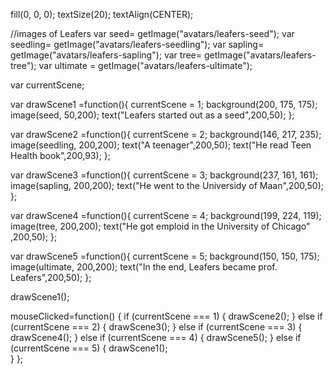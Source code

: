 fill(0, 0, 0);
textSize(20);
textAlign(CENTER);

//images of Leafers
var seed= getImage("avatars/leafers-seed");
var seedling= getImage("avatars/leafers-seedling");
var sapling= getImage("avatars/leafers-sapling");
var tree= getImage("avatars/leafers-tree");
var ultimate = getImage("avatars/leafers-ultimate");

var currentScene;

var drawScene1 =function(){
    currentScene = 1;
    background(200, 175, 175);
    image(seed, 50,200);
    text("Leafers started out as a seed",200,50);
};

var drawScene2 =function(){
    currentScene = 2;
    background(146, 217, 235);
    image(seedling, 200,200);
    text("A teenager",200,50);
    text("He read Teen Health book",200,93);
};

var drawScene3 =function(){
    currentScene = 3;
    background(237, 161, 161);
    image(sapling, 200,200);
    text("He went to the Universidy of Maan",200,50);
};

var drawScene4 =function(){
    currentScene = 4;
    background(199, 224, 119);
    image(tree, 200,200);
    text("He got emploid in the University of Chicago" ,200,50);
};

var drawScene5 =function(){
    currentScene = 5;
    background(150, 150, 175);
    image(ultimate, 200,200);
    text("In the end, Leafers became prof. Leafers",200,50);
};

drawScene1();

mouseClicked=function() {
    if (currentScene === 1) {
        drawScene2();
    } else if (currentScene === 2) {
        drawScene3();
    } else if (currentScene === 3) {
        drawScene4();
    } else if (currentScene === 4) {
        drawScene5();
    } else if (currentScene === 5) {
        drawScene1();  
    }
};

